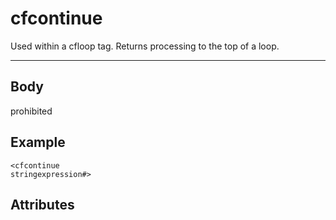 # cfcontinue


Used within a cfloop tag. Returns processing to the top of a loop.

---
## Body
prohibited

## Example
```
<cfcontinue
stringexpression#>
```
## Attributes
